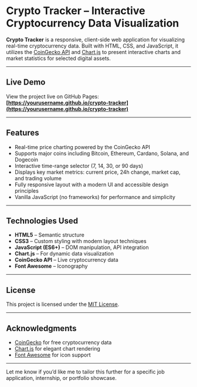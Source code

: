 # Crypto Tracker – Interactive Cryptocurrency Data Visualization

**Crypto Tracker** is a responsive, client-side web application for visualizing real-time cryptocurrency data. Built with HTML, CSS, and JavaScript, it utilizes the [CoinGecko API](https://www.coingecko.com/en/api) and [Chart.js](https://www.chartjs.org/) to present interactive charts and market statistics for selected digital assets.

---

## Live Demo

View the project live on GitHub Pages:
**[https://yourusername.github.io/crypto-tracker](https://yourusername.github.io/crypto-tracker)**

---

## Features

* Real-time price charting powered by the CoinGecko API
* Supports major coins including Bitcoin, Ethereum, Cardano, Solana, and Dogecoin
* Interactive time-range selector (7, 14, 30, or 90 days)
* Displays key market metrics: current price, 24h change, market cap, and trading volume
* Fully responsive layout with a modern UI and accessible design principles
* Vanilla JavaScript (no frameworks) for performance and simplicity

---

## Technologies Used

* **HTML5** – Semantic structure
* **CSS3** – Custom styling with modern layout techniques
* **JavaScript (ES6+)** – DOM manipulation, API integration
* **Chart.js** – For dynamic data visualization
* **CoinGecko API** – Live cryptocurrency data
* **Font Awesome** – Iconography

---

## License

This project is licensed under the [MIT License](LICENSE).

---

## Acknowledgments

* [CoinGecko](https://www.coingecko.com) for free cryptocurrency data
* [Chart.js](https://www.chartjs.org/) for elegant chart rendering
* [Font Awesome](https://fontawesome.com/) for icon support

---

Let me know if you’d like me to tailor this further for a specific job application, internship, or portfolio showcase.
